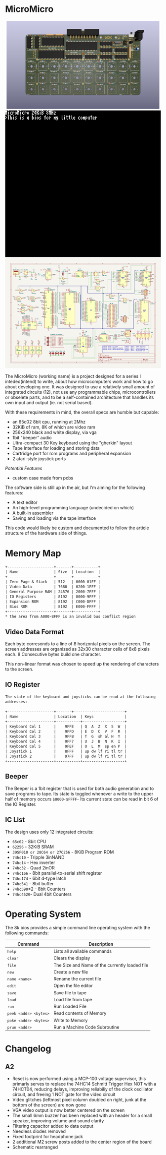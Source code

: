 # MicroMicro

![PCB Render](render.png)
![Emulator Screenshot](screen.png)
![System Schematic](schematic.png)

The MicroMicro (working name) is a project designed for a series I inteded(intend) to write, about how microcomputers work and how to go about developing one. It was designed to use a relatively small amount of integrated circuits (12), not use any programmable chips, microcontrollers or obselete parts, and to be a self-contained architecture that handles its own input and output (ie. not serial based).

With these requirements in mind, the overall specs are humble but capable:
* an 65c02 8bit cpu, running at 2Mhz
* 32KiB of ram, 8K of which are video ram
* 256x240 black and white display, via vga
* 1bit "beeper" audio
* Ultra-compact 30 Key keyboard using the "gherkin" layout
* Tape Interface for loading and storing data
* Cartridge port for rom programs and peripheral expansion
* 2 atari-style joystick ports

*Potential Features*
* custom case made from pcbs

The software side is still up in the air, but I'm aiming for the following features:
* A text editor
* An high-level programming language (undecided on which)
* A built-in assembler
* Saving and loading via the tape interface

This code would likely be custom and documented to follow the article structure of the hardware side of things.

# Memory Map

```
+---------------------+-------+-----------+
| Name                | Size  | Location  |
+---------------------+-------+-----------+
| Zero Page & Stack   | 512   | 0000-01FF |
| Video Data          | 7680  | 0200-1FFF |
| General Purpose RAM | 24576 | 2000-7FFF |
| IO Registers        | 8192  | 8000-9FFF |
| Expansion ROM       | 8192  | C000-DFFF |
| Bios ROM            | 8192  | E000-FFFF |
+---------------------+-------+-----------+ 
* the area from A000-BFFF is an invalid bus conflict region
```

## Video Data Format

Each byte corresonds to a line of 8 horizontal pixels on the screen. The screen addresses are organized as 32x30 character cells of 8x8 pixels each. 8 Consecutive bytes build one character.

This non-linear format was chosen to speed up the rendering of characters to the screen.

## IO Register

```
The state of the keyboard and joysticks can be read at the following addresses:

+---------------------+-------+-----------------------+
| Name                | Location  | Keys              |
+---------------------+-----------+-------------------+
| Keyboard Col 1      |    9FFE   | Q  A  Z  X  S  W  |
| Keyboard Col 2      |    9FFD   | E  D  C  V  F  R  | 
| Keyboard Col 3      |    9FFB   | T  G  sh al H  Y  |
| Keyboard Col 4      |    9FF7   | U  J  B  N  K  I  |
| Keyboard Col 5      |    9FEF   | O  L  M  sp en P  |
| Joystick 1          |    8FFF   | up dw lf ri tl tr |
| Joystick 2          |    97FF   | up dw lf ri tl tr |
+---------------------+-----------+-------------------+ 
```

## Beeper

The Beeper is a 1bit register that is used for both audio generation and to save programs to tape. Its state is toggled whenever a write to the upper half of memory occurs `$8000-$FFFF`- Its current state can be read in bit 6 of the IO Register.

## IC List

The design uses only 12 integrated circuits:

* `65c02` - 8bit CPU
* `62256` - 32KiB SRAM
* `39SF010 or 28C64 or 27C256` - 8KiB Program ROM
* `74hc10` - Tripple 3inNAND
* `74hc14` - Hex inverter
* `74hc32` - Quad 2inOR
* `74hc166` - 8bit parallel-to-serial shift register
* `74hc174` - 6bit d-type latch
* `74hc541` - 8bit buffer
* `74hc590`*2 - 8bit Counters
* `74hc4520`- Dual 4bit Counters

# Operating System

The 8k bios provides a simple command line operating system with the following commands:

| Command               | Description                                    |
| --------------------- | ---------------------------------------------- |
| `help`                | Lists all available commands                   |
| `clear`               | Clears the display			                 |
| `file`                | The Size and Name of the currently loaded file |
| `new`                 | Create a new file                              |
| `name <name>`         | Rename the current file                        |
| `edit`                | Open the file editor                           |
| `save`                | Save file to tape                              |
| `load`                | Load file from tape                            |
| `run`    	            | Run Loaded File                                |
| `peek <addr> <bytes>` | Read contents of Memory                        |
| `poke <addr> <bytes>` | Write to Memory                                |
| `prun <addr>`         | Run a Machine Code Subroutine                  |

# Changelog

## A2

* Reset is now performed using a MCP-100 voltage supervisor, this primarly serves to replace the 74HC14 Schmitt Trigger Hex NOT with a 74HCT04, reducing delays, improving reliabiliy of the clock oscillator circuit, and freeing 1 NOT gate for the video circuit
* Video glitches (leftmost pixel column doubled on right, junk at the bottom of the screen) are now gone
* VGA video output is now better centered on the screen
* The small 6mm buzzer has been replaced with an header for a small speaker, improving volume and sound clarity
* Filtering capacitor added to data output
* Needless diodes removed
* Fixed footprint for headphone jack
* 2 additional M2 screw posts added to the center region of the board
* Schematic rearranged

